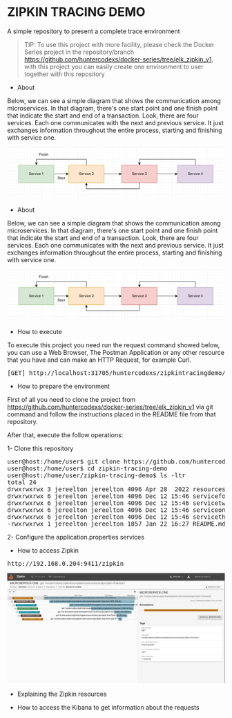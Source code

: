 # ZIPKIN TRACING DEMO
A simple repository to present a complete trace environment

> TIP: To use this project with more facility, please check the Docker Series project in the repository/branch
> https://github.com/huntercodexs/docker-series/tree/elk_zipkin_v1, with this project you can easily create one
> environment to user together with this repository

- About

Below, we can see a simple diagram that shows the communication among microservices. In that diagram, there's one
start point and one finish point that indicate the start and end of a transaction. Look, there are four services.
Each one communicates with the next and previous service. It just exchanges information throughout the entire process,
starting and finishing with service one.

![img.png](resources/images/flow.png)

- About

Below, we can see a simple diagram that shows the communication among microservices. In that diagram, there's one
start point and one finish point that indicate the start and end of a transaction. Look, there are four services.
Each one communicates with the next and previous service. It just exchanges information throughout the entire process,
starting and finishing with service one.

![img.png](resources/images/flow.png)

- How to execute

To execute this project you need run the request command showed below, you can use a Web Browser, The Postman Application
or any other resource that you have and can make an HTTP Request, for example Curl.

<pre>
[GET] http://localhost:31705/huntercodexs/zipkintracingdemo/serviceone/api/zipkin-flow/start
</pre>

- How to prepare the environment

First of all you need to clone the project from https://github.com/huntercodexs/docker-series/tree/elk_zipkin_v1 via git
command and follow the instructions placed in the README file from that repository.

After that, execute the follow operations:

1- Clone this repository
<pre>
user@host:/home/user$ git clone https://github.com/huntercodexs/zipkin-tracing-demo.git .
user@host:/home/user$ cd zipkin-tracing-demo
user@host:/home/user/zipkin-tracing-demo$ ls -ltr
total 24
drwxrwxrwx 3 jereelton jereelton 4096 Apr 28  2022 resources
drwxrwxrwx 6 jereelton jereelton 4096 Dec 12 15:46 servicefour
drwxrwxrwx 6 jereelton jereelton 4096 Dec 12 15:46 servicetwo
drwxrwxrwx 6 jereelton jereelton 4096 Dec 12 15:46 serviceone
drwxrwxrwx 6 jereelton jereelton 4096 Dec 12 15:46 servicethree
-rwxrwxrwx 1 jereelton jereelton 1857 Jan 22 16:27 README.md
</pre>

2- Configure the application.properties services

- How to access Zipkin

<pre>
http://192.168.0.204:9411/zipkin
</pre>

![img.png](resources/images/sample.png)

- Explaining the Zipkin resources

- How to access the Kibana to get information about the requests
